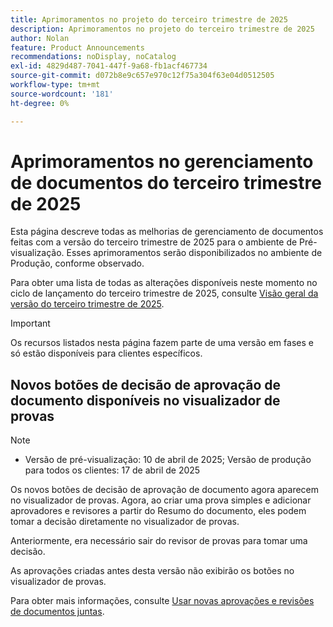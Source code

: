 ```yaml
---
title: Aprimoramentos no projeto do terceiro trimestre de 2025
description: Aprimoramentos no projeto do terceiro trimestre de 2025
author: Nolan
feature: Product Announcements
recommendations: noDisplay, noCatalog
exl-id: 4829d487-7041-447f-9a68-fb1acf467734
source-git-commit: d072b8e9c657e970c12f75a304f63e04d0512505
workflow-type: tm+mt
source-wordcount: '181'
ht-degree: 0%

---
```


# Aprimoramentos no gerenciamento de documentos do terceiro trimestre de 2025

Esta página descreve todas as melhorias de gerenciamento de documentos feitas com a versão do terceiro trimestre de 2025 para o ambiente de Pré-visualização. Esses aprimoramentos serão disponibilizados no ambiente de Produção, conforme observado.

Para obter uma lista de todas as alterações disponíveis neste momento no ciclo de lançamento do terceiro trimestre de 2025, consulte [Visão geral da versão do terceiro trimestre de 2025](/help/quicksilver/product-announcements/product-releases/25-q3-release-activity/25-q3-release-overview.md).

>[!IMPORTANT]
>
>Os recursos listados nesta página fazem parte de uma versão em fases e só estão disponíveis para clientes específicos.


## Novos botões de decisão de aprovação de documento disponíveis no visualizador de provas

>[!NOTE]
>
>* Versão de pré-visualização: 10 de abril de 2025; Versão de produção para todos os clientes: 17 de abril de 2025

Os novos botões de decisão de aprovação de documento agora aparecem no visualizador de provas. Agora, ao criar uma prova simples e adicionar aprovadores e revisores a partir do Resumo do documento, eles podem tomar a decisão diretamente no visualizador de provas.

Anteriormente, era necessário sair do revisor de provas para tomar uma decisão.

As aprovações criadas antes desta versão não exibirão os botões no visualizador de provas.

Para obter mais informações, consulte [Usar novas aprovações e revisões de documentos juntas](/help/quicksilver/review-and-approve-work/document-reviews-and-approvals/doc-approvals-and-proofing.md).
